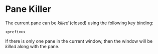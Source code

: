 # Pane Killer

The current pane can be _killed_ (closed) using the following key binding:

```
<prefix>x
```

If there is only one pane in the current window, then the window will be
_killed_ along with the pane.
